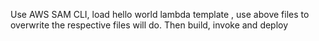 Use AWS SAM CLI, load hello world lambda template , use above files to overwrite the respective files will do. Then build, invoke and deploy
